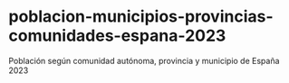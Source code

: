 # poblacion-municipios-provincias-comunidades-espana-2023
Población según comunidad autónoma, provincia y municipio de España 2023
